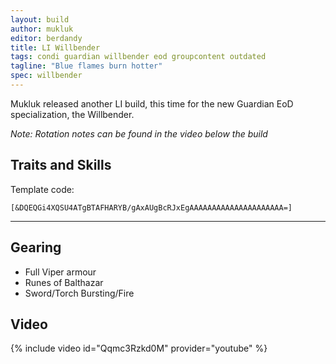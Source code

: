 ```yaml
---
layout: build
author: mukluk
editor: berdandy
title: LI Willbender
tags: condi guardian willbender eod groupcontent outdated
tagline: "Blue flames burn hotter"
spec: willbender
---
```


Mukluk released another LI build, this time for the new Guardian EoD specialization, the Willbender.

_Note: Rotation notes can be found in the video below the build_

## Traits and Skills

Template code:

`[&DQEQGi4XQSU4ATgBTAFHARYB/gAxAUgBcRJxEgAAAAAAAAAAAAAAAAAAAAA=]`

---

<div
  data-armory-embed='skills'
  data-armory-ids='9158,9187,9128,9151,30461'
>
</div>
<div
  data-armory-embed='specializations'
  data-armory-ids='16,46,65'
  data-armory-16-traits='566,567,1686'
  data-armory-46-traits='617,603,622'
  data-armory-65-traits='2191,2197,2201'
>
</div>

## Gearing

- Full Viper armour
- Runes of Balthazar
- Sword/Torch Bursting/Fire

## Video
{% include video id="Qqmc3Rzkd0M" provider="youtube" %}

